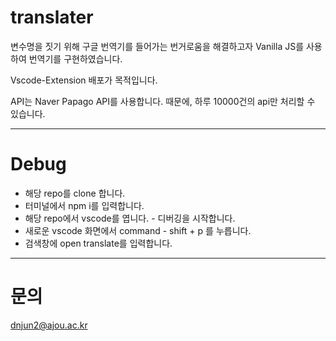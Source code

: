# translater

변수명을 짓기 위해 구글 번역기를 들어가는 번거로움을 해결하고자
Vanilla JS를 사용하여 번역기를 구현하였습니다.

Vscode-Extension 배포가 목적입니다.

API는 Naver Papago API를 사용합니다.
때문에, 하루 10000건의 api만 처리할 수 있습니다.

---

# Debug

- 해당 repo를 clone 합니다.
- 터미널에서 npm i를 입력합니다.
- 해당 repo에서 vscode를 엽니다. - 디버깅을 시작합니다.
- 새로운 vscode 화면에서 command - shift + p 를 누릅니다.
- 검색창에 open translate를 입력합니다.

---

# 문의

dnjun2@ajou.ac.kr
